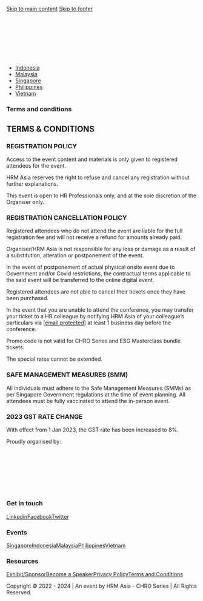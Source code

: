 [Skip to main content](#brx-content) [Skip to footer](#brx-footer)

[![](data:image/svg+xml,%3Csvg%20xmlns='http://www.w3.org/2000/svg'%20viewBox='0%200%201104%20244'%3E%3C/svg%3E)](https://chroseries.com/)

* [Indonesia](https://chroseries.com/country/indonesia/)
* [Malaysia](https://chroseries.com/country/malaysia/)
* [Singapore](https://chroseries.com/country/singapore/)
* [Philippines](https://chroseries.com/country/philippines/)
* [Vietnam](https://chroseries.com/country/vietnam/)

### Terms and conditions

TERMS & CONDITIONS
------------------

### REGISTRATION POLICY

Access to the event content and materials is only given to registered attendees for the event.

HRM Asia reserves the right to refuse and cancel any registration without further explanations.

This event is open to HR Professionals only, and at the sole discretion of the Organiser only.

### REGISTRATION CANCELLATION POLICY

Registered attendees who do not attend the event are liable for the full registration fee and will not receive a refund for amounts already paid.

Organiser/HRM Asia is not responsible for any loss or damage as a result of a substitution, alteration or postponement of the event.

In the event of postponement of actual physical onsite event due to Government and/or Covid restrictions, the contractual terms applicable to the said event will be transferred to the online digital event.

Registered attendees are not able to cancel their tickets once they have been purchased.

In the event that you are unable to attend the conference, you may transfer your ticket to a HR colleague by notifying HRM Asia of your colleague’s particulars via [\[email protected\]](https://chroseries.com/cdn-cgi/l/email-protection) at least 1 business day before the conference.

Promo code is not valid for CHRO Series and ESG Masterclass bundle tickets.

The special rates cannot be extended.

### SAFE MANAGEMENT MEASURES (SMM)

All individuals must adhere to the Safe Management Measures (SMMs) as per Singapore Government regulations at the time of event planning. All attendees must be fully vaccinated to attend the in-person event.

### 2023 GST RATE CHANGE

With effect from 1 Jan 2023, the GST rate has been increased to 8%.

Proudly organised by:![](data:image/svg+xml,%3Csvg%20xmlns='http://www.w3.org/2000/svg'%20viewBox='0%200%20300%2073'%3E%3C/svg%3E)

### Get in touch

[Linkedin](https://www.linkedin.com/company/hrmasia/)[Facebook](https://www.facebook.com/HRMAsiaMag?mibextid=ZbWKwL)[Twitter](https://twitter.com/HRM_Asia?t=0klS_r2TdbRSiRLa5fHjVw&s=09)

### Events

[Singapore](https://chroseries.com/country/singapore/)[Indonesia](https://chroseries.com/country/indonesia/)[Malaysia](https://chroseries.com/country/malaysia/)[Philippines](https://chroseries.com/country/philippines/)[Vietnam](https://chroseries.com/country/vietnam/)

### Resources

[Exhibit/Sponsor](https://chroseries.com/become-sponsor/)[Become a Speaker](https://chroseries.com/apply-speaker/)[Privacy Policy](https://chroseries.com/privacy-policy/)[Terms and Conditions](https://chroseries.com/terms-and-conditions/)

Copyright © 2022 - 2024 | An event by HRM Asia - CHRO Series | All Rights Reserved.